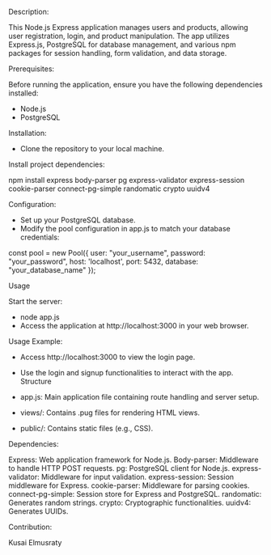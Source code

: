 Description:

This Node.js Express application manages users and products, allowing user registration, login, and product manipulation. The app utilizes Express.js, PostgreSQL for database management, and various npm packages for session handling, form validation, and data storage.

Prerequisites:

Before running the application, ensure you have the following dependencies installed:

- Node.js
- PostgreSQL

Installation:

- Clone the repository to your local machine.
  
Install project dependencies:

npm install express body-parser pg express-validator express-session cookie-parser connect-pg-simple randomatic crypto uuidv4

Configuration:

- Set up your PostgreSQL database.
- Modify the pool configuration in app.js to match your database credentials:

const pool = new Pool({
    user: "your_username",
    password: "your_password",
    host: 'localhost',
    port: 5432,
    database: "your_database_name"
});

Usage

Start the server:

- node app.js
- Access the application at http://localhost:3000 in your web browser.

Usage Example:

- Access http://localhost:3000 to view the login page.
- Use the login and signup functionalities to interact with the app.
Structure

- app.js: Main application file containing route handling and server setup.
- views/: Contains .pug files for rendering HTML views.
- public/: Contains static files (e.g., CSS).

Dependencies:

Express: Web application framework for Node.js.
Body-parser: Middleware to handle HTTP POST requests.
pg: PostgreSQL client for Node.js.
express-validator: Middleware for input validation.
express-session: Session middleware for Express.
cookie-parser: Middleware for parsing cookies.
connect-pg-simple: Session store for Express and PostgreSQL.
randomatic: Generates random strings.
crypto: Cryptographic functionalities.
uuidv4: Generates UUIDs.


Contribution: 

Kusai Elmusraty

